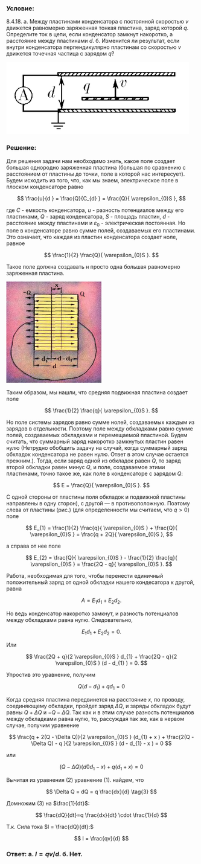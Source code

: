 ###  Условие:

$8.4.18.$ а. Между пластинами конденсатора с постоянной скоростью $v$ движется равномерно заряженная тонкая пластина, заряд которой $q$. Определите ток в цепи, если конденсатор замкнут накоротко, а расстояние между пластинами $d$. б. Изменится ли результат, если внутри конденсатора перпендикулярно пластинам со скоростью $v$ движется точечная частица с зарядом $q$?

![К задаче $8.4.18$|484x191, 45%](../../img/8.4.18/8.4.18.png)

###  Решение:

Для решения задачи нам необходимо знать, какое поле создает большая однородно заряженная пластина (большая по сравнению с расстоянием от пластины до точки, поле в которой нас интересует). Будем исходить из того, что, как мы знаем, электрическое поле в плоском конденсаторе равно

$$
\frac{u}{d } = \frac{Q}{C_{d} } = \frac{Q}{ \varepsilon_{0}S },
$$

где $C$ - емкость конденсатора, $u$ - разность потенциалов между его пластинами, $Q$ - заряд конденсатора, $S$ - площадь пластин, $d$ - расстояние между пластинами и $\varepsilon_{0}$ - электрическая постоянная. Но поле в конденсаторе равно сумме полей, создаваемых его пластинами. Это означает, что каждая из пластин конденсатора создает ноле, равное

$$
\frac{1}{2} \frac{Q}{ \varepsilon_{0}S }.
$$

Такое поле должна создавать н просто одна большая равномерно заряженная пластина.

![|252x268, 67%](../../img/8.4.18/sol.png)

Таким образом, мы нашли, что средняя подвижная пластина создает поле

$$
\frac{1}{2} \frac{q}{ \varepsilon_{0}S }.
$$

Но поле системы зарядов равно сумме нолей, создаваемых каждым из зарядов в отдельности. Поэтому поле между обкладками равно сумме полей, создаваемых обкладками и перемещаемой пластиной. Будем считать, что суммарный заряд накоротко замкнутых пластин равен нулю (Нетрудно обобщить задачу на случай, когда суммарный заряд обкладок конденсатора не равен нулю. Ответ в этом случае остается прежним.). Тогда, если заряд одной из обкладок равен $Q$, то заряд второй обкладки равен минус $Q$, и поле, создаваемое этими пластинами, точно такое же, как поле в конденсаторе с зарядом $Q$:

$$
E = \frac{Q}{ \varepsilon_{0}S }.
$$

С одной стороны от пластины поля обкладок и подвижной пластины направлены в одну сторон), с другой — в противоположную. Поэтому слева от пластины (рис.) (для определенности мы считаем, что $q>0$) поле

$$
E_{1} = \frac{1}{2} \frac{q}{ \varepsilon_{0}S } + \frac{Q}{ \varepsilon_{0}S } = \frac{q + 2Q}{ \varepsilon_{0}S },
$$

а справа от нее поле

$$
E_{2} = \frac{Q}{ \varepsilon_{0}S } - \frac{1}{2} \frac{q}{ \varepsilon_{0}S } = \frac{2Q - q}{ \varepsilon_{0}S }.
$$

Работа, необходимая для того, чтобы перенести единичный положительный заряд от одной обкладки нашего кондесатора к другой, равна

$$
A = E_{1}d_{1} + E_{2}d_{2}.
$$

Но ведь конденсатор накоротко замкнут, и разность потенциалов между обкладками равна нулю. Следовательно,

$$
E_{1}d_{1} + E_{2}d_{2} = 0.
$$

Или

$$
\frac{2Q + q}{2 \varepsilon_{0}S } d_{1} + \frac{2Q - q}{2 \varepsilon_{0}S } (d - d_{1} ) = 0.
$$

Упростив это уравнение, получим

$$
Q(d - d_{1}) + qd_{1} = 0 \tag{1}
$$

Когда средняя пластина передвинется на расстояние $x$, по проводу, соединяющему обкладки, пройдет заряд $\Delta Q$, и заряды обкладок будут равны $Q+ΔQ$ и $−Q−ΔQ$. Так как и в этим случае разность потенциалов между обкладками равна нулю, то, рассуждая так же, как в нервом случае, получим уравнение

$$
\frac{q + 2(Q - \Delta Q)}{2 \varepsilon_{0}S } (d_{1} + x ) + \frac{2(Q - \Delta Q) - q }{2 \varepsilon_{0}S } (d - d_{1} - x ) = 0
$$

или

$$
(Q - \Delta Q)(d 0 d_{1} - x) + q(d_{1} + x) = 0 \tag{2}
$$

Вычитая из уравнения $(2)$ уравнение $(1)$. найдем, что

$$
\Delta Q = dQ = q \frac{dx}{d} \tag{3}
$$

Домножим $(3)$ на $\frac{1}{dt}$:

$$
\frac{dQ}{dt}=q \frac{dx}{dt} \cdot \frac{1}{d}
$$

Т.к. Сила тока $I = \frac{dQ}{dt}:$

$$
I = \frac{qv}{d}
$$

###  Ответ: а. $I = qv/d$. б. Нет.